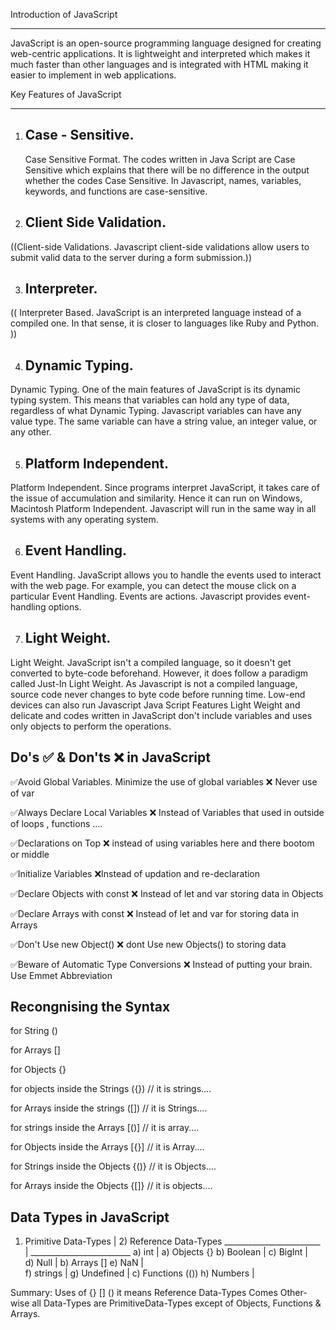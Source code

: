 Introduction of JavaScript

-----------------------------

JavaScript is an open-source programming language designed for creating web-centric applications. It is lightweight and interpreted which makes it much faster than other languages and is integrated with HTML making it easier to implement in web applications.

Key Features of JavaScript

------------------------------

1. ## Case - Sensitive.

   Case Sensitive Format. The codes written in Java Script are Case Sensitive which explains that there will be no difference in the output whether the codes
   Case Sensitive. In Javascript, names, variables, keywords, and functions are case-sensitive.

2. ## Client Side Validation.

((Client-side Validations. Javascript client-side validations allow users to submit valid data to the server during a form submission.))

3. ## Interpreter.

(( Interpreter Based. JavaScript is an interpreted language instead of a compiled one. In that sense, it is closer to languages like Ruby and Python. ))


4. ## Dynamic Typing.

Dynamic Typing. One of the main features of JavaScript is its dynamic typing system. This means that variables can hold any type of data, regardless of what Dynamic Typing. Javascript variables can have any value type. The same variable can have a string value, an integer value, or any other.


5. ## Platform Independent.

Platform Independent. Since programs interpret JavaScript, it takes care of the issue of accumulation and similarity. Hence it can run on Windows, Macintosh Platform Independent. Javascript will run in the same way in all systems with any operating system.

6. ## Event Handling.

Event Handling. JavaScript allows you to handle the events used to interact with the web page. For example, you can detect the mouse click on a particular Event Handling. Events are actions. Javascript provides event-handling options.

7. ## Light Weight.

Light Weight. JavaScript isn't a compiled language, so it doesn't get converted to byte-code beforehand. However, it does follow a paradigm called Just-In Light Weight. As Javascript is not a compiled language, source code never changes to byte code before running time. Low-end devices can also run Javascript Java Script Features Light Weight and delicate and codes written in JavaScript don't include variables and uses only objects to perform the operations.


Do's ✅ & Don'ts ❌ in JavaScript
------------------------------------

✅Avoid Global Variables. Minimize the use of global variables
❌ Never use of var

✅Always Declare Local Variables
❌ Instead of Variables that used in outside of loops , functions ....

✅Declarations on Top
❌ instead of using variables here and there bootom or middle 

✅Initialize Variables
❌Instead of updation and re-declaration

✅Declare Objects with const
❌ Instead of let and var storing data in Objects 

✅Declare Arrays with const
❌  Instead of let and var for storing data in Arrays

✅Don't Use new Object() 
❌ dont Use new Objects() to storing data 

✅Beware of Automatic Type Conversions
❌ Instead of putting your brain. Use Emmet Abbreviation


 Recongnising the Syntax
-------------------------


for String () 

for Arrays []

for Objects {}

for objects inside  the Strings ({}) // it is strings....

for Arrays inside the  strings ([]) // it is Strings....

for strings inside the  Arrays [()] // it is array....

for Objects inside the Arrays [{}] // it is Array....

for Strings inside the Objects {()} // it is Objects....

for Arrays  inside the Objects {[]}  // it is objects....


Data Types in JavaScript
-------------------------


1) Primitive Data-Types               |       2) Reference Data-Types
________________________              |       _________________________
a) int                                |       a) Objects {}
b) Boolean                            |
c) BigInt                             |     
d) Null                               |       b) Arrays []
e) NaN                                |       
f) strings                            |
g) Undefined                          |       c) Functions (())
h) Numbers                            |




Summary: Uses of {}  []  () it means Reference Data-Types Comes
         Other-wise all Data-Types are PrimitiveData-Types except of Objects,
         Functions & Arrays.




